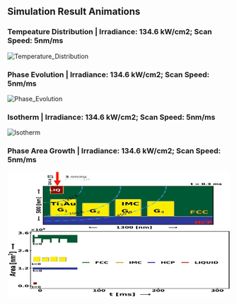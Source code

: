 ## Simulation Result Animations

### Tempeature Distribution | Irradiance: 134.6 kW/cm2; Scan Speed: 5nm/ms
![Temperature_Distribution](gif/I134_V5_TEMPERATURE.gif)

### Phase Evolution | Irradiance: 134.6 kW/cm2; Scan Speed: 5nm/ms
![Phase_Evolution](gif/I134_V5_PHASE.gif)

### Isotherm | Irradiance: 134.6 kW/cm2; Scan Speed: 5nm/ms
![Isotherm](gif/I134_V5_ISOTHERM.gif)


### Phase Area Growth | Irradiance: 134.6 kW/cm2; Scan Speed: 5nm/ms
![Phase_Area](gif/I134_V5_AREA.gif)